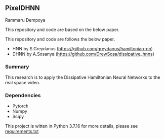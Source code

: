 ## PixelDHNN
Rammaru Dempoya

This repository and code are based on the below paper.

This repository and code are follows the below paper.  
* HNN by S.Greydanus (https://github.com/greydanus/hamiltonian-nn)
* DHNN by A.Sosanya (https://github.com/DrewSosa/dissipative_hnns)

### Summary
This research is to apply the Dissipative Hamiltonian Neural Networks to the real space video.

### Dependencies
* Pytorch
* Numpy
* Scipy

This project is witten in Python 3.7.16
for more details, please see [requirements.txt](.requirements.txt)